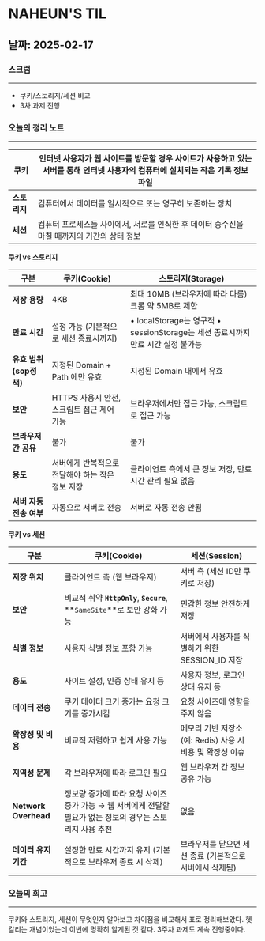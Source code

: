 # NAHEUN'S TIL 

## 날짜: 2025-02-17

### 스크럼
---
- 쿠키/스토리지/세션 비교
- 3차 과제 진행


### 오늘의 정리 노트
---
| **쿠키** | 인터넷 사용자가 웹 사이트를 방문할 경우 사이트가 사용하고 있는 서버를 통해 인터넷 사용자의 컴퓨터에 설치되는 작은 기록 정보 파일 |
| --- | --- |
| **스토리지** | 컴퓨터에서 데이터를 일시적으로 또는 영구히 보존하는 장치 |
| **세션** | 컴퓨터 프로세스들 사이에서, 서로를 인식한 후 데이터 송수신을 마칠 때까지의 기간의 상태 정보 |

**쿠키 vs 스토리지**

| **구분** | **쿠키(Cookie)** | **스토리지(Storage)** |
| --- | --- | --- |
| **저장 용량** | 4KB | 최대 10MB (브라우저에 따라 다름)크롬 약 5MB로 제한 |
| **만료 시간** | 설정 가능 (기본적으로 세션 종료시까지) | • localStorage는 영구적 • sessionStorage는 세션 종료시까지 만료 시간 설정 불가능 |
| **유효 범위 (sop정책)** | 지정된 Domain + Path 에만 유효 | 지정된 Domain 내에서 유효 |
| **보안** | HTTPS 사용시 안전, 스크립트 접근 제어 가능 | 브라우저에서만 접근 가능, 스크립트로 접근 가능 |
| **브라우저 간 공유** | 불가 | 불가 |
| **용도** | 서버에게 반복적으로 전달해야 하는 작은 정보 저장 | 클라이언트 측에서 큰 정보 저장, 만료 시간 관리 필요 없음 |
| **서버 자동 전송 여부** | 자동으로 서버로 전송 | 서버로 자동 전송 안됨 |

**쿠키 vs 세션**

| **구분** | **쿠키(Cookie)** | **세션(Session)** |
| --- | --- | --- |
| **저장 위치** | 클라이언트 측 (웹 브라우저) | 서버 측 (세션 ID만 쿠키로 저장) |
| **보안** | 비교적 취약 **`HttpOnly`**, **`Secure`**, **`SameSite`**로 보안 강화 가능 | 민감한 정보 안전하게 저장 |
| **식별 정보** | 사용자 식별 정보 포함 가능 | 서버에서 사용자를 식별하기 위한 SESSION_ID 저장 |
| **용도** | 사이트 설정, 인증 상태 유지 등 | 사용자 정보, 로그인 상태 유지 등 |
| **데이터 전송** | 쿠키 데이터 크기 증가는 요청 크기를 증가시킴 | 요청 사이즈에 영향을 주지 않음 |
| **확장성 및 비용** | 비교적 저렴하고 쉽게 사용 가능 | 메모리 기반 저장소 (예: Redis) 사용 시 비용 및 확장성 이슈 |
| **지역성 문제** | 각 브라우저에 따라 로그인 필요 | 웹 브라우저 간 정보 공유 가능 |
| **Network Overhead** | 정보량 증가에 따라 요청 사이즈 증가 가능 → 웹 서버에게 전달할 필요가 없는 정보의 경우는 스토리지 사용 추천 | 없음 |
| **데이터 유지 기간** | 설정한 만료 시간까지 유지 (기본적으로 브라우저 종료 시 삭제) | 브라우저를 닫으면 세션 종료 (기본적으로 서버에서 삭제됨) |


### 오늘의 회고
---
쿠키와 스토리지, 세션이 무엇인지 알아보고 차이점을 비교해서 표로 정리해보았다. 헷갈리는 개념이었는데 이번에 명확히 알게된 것 같다. 3주차 과제도 계속 진행중이다.